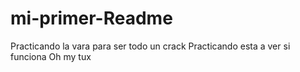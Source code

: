 # mi-primer-Readme
Practicando la vara para ser todo un crack 
Practicando esta a ver si funciona
Oh my tux